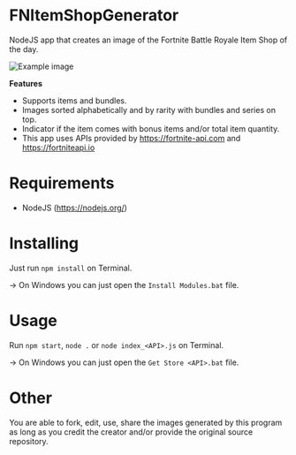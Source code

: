 # FNItemShopGenerator
NodeJS app that creates an image of the Fortnite Battle Royale Item Shop of the day.

![Example image](example.png)

**Features**
- Supports items and bundles.
- Images sorted alphabetically and by rarity with bundles and series on top.
- Indicator if the item comes with bonus items and/or total item quantity.
- This app uses APIs provided by https://fortnite-api.com and https://fortniteapi.io

# Requirements

- NodeJS (https://nodejs.org/)

# Installing

Just run `npm install` on Terminal.

-> On Windows you can just open the `Install Modules.bat` file.

# Usage

Run `npm start`, `node .` or `node index_<API>.js` on Terminal.

-> On Windows you can just open the `Get Store <API>.bat` file.


# Other
You are able to fork, edit, use, share the images generated by this program as long as you credit the creator and/or provide the original source repository.
